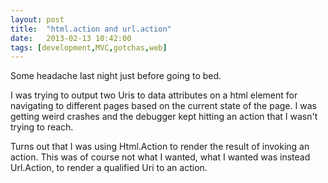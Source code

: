 ```yaml
---
layout: post
title:  "html.action and url.action"
date:   2013-02-13 10:42:00
tags: [development,MVC,gotchas,web]
---
```


Some headache last night just before going to bed.

I was trying to output two Uris to data attributes on a html element for navigating to different pages based on the current state of the page. I was getting weird crashes and the debugger kept hitting an action that I wasn't trying to reach.

Turns out that I was using Html.Action to render the result of invoking an action. This was of course not what I wanted, what I wanted was instead Url.Action, to render a qualified Uri to an action.
